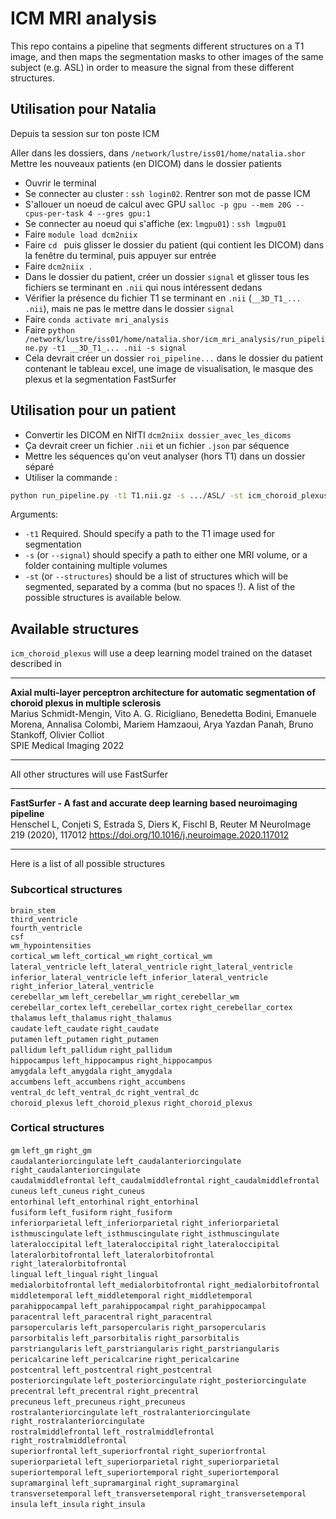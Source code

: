 # ICM MRI analysis

This repo contains a pipeline that segments different structures on a T1 image, and then maps the segmentation masks to other images of the same subject (e.g. ASL) in order to measure the signal from these different structures.

## Utilisation pour Natalia

Depuis ta session sur ton poste ICM

Aller dans les dossiers, dans `/network/lustre/iss01/home/natalia.shor`
Mettre les nouveaux patients (en DICOM) dans le dossier patients

- Ouvrir le terminal
- Se connecter au cluster : `ssh login02`. Rentrer son mot de passe ICM
- S'allouer un noeud de calcul avec GPU `salloc -p gpu --mem 20G --cpus-per-task 4 --gres gpu:1`
- Se connecter au noeud qui s'affiche (ex: `lmgpu01`) : `ssh lmgpu01`
- Faire `module load dcm2niix`
- Faire `cd ` puis glisser le dossier du patient (qui contient les DICOM) dans la fenêtre du terminal, puis appuyer sur entrée
- Faire `dcm2niix .`
- Dans le dossier du patient, créer un dossier `signal` et glisser tous les fichiers se terminant en `.nii` qui nous intéressent dedans
- Vérifier la présence du fichier T1 se terminant en `.nii` (`__3D_T1_... .nii`), mais ne pas le mettre dans le dossier `signal`
- Faire `conda activate mri_analysis`
- Faire `python /network/lustre/iss01/home/natalia.shor/icm_mri_analysis/run_pipeline.py -t1 __3D_T1_... .nii -s signal`
- Cela devrait créer un dossier `roi_pipeline...` dans le dossier du patient contenant le tableau excel, une image de visualisation, le masque des plexus et la segmentation FastSurfer

## Utilisation pour un patient

- Convertir les DICOM en NIfTI `dcm2niix dossier_avec_les_dicoms`
- Ça devrait creer un fichier `.nii` et un fichier `.json` par séquence
- Mettre les séquences qu'on veut analyser (hors T1) dans un dossier séparé
- Utiliser la commande :

```bash
python run_pipeline.py -t1 T1.nii.gz -s .../ASL/ -st icm_choroid_plexus,lateral_ventricle,cortical_wm
```

Arguments:
- `-t1` Required. Should specify a path to the T1 image used for segmentation
- `-s` (or `--signal`) should specify a path to either one MRI volume, or a folder containing multiple volumes
- `-st` (or `--structures`) should be a list of structures which will be segmented, separated by a comma (but no spaces !). A list of the possible structures is available below.

## Available structures

`icm_choroid_plexus` will use a deep learning model trained on the dataset described in 
***
**Axial multi-layer perceptron architecture for automatic segmentation of choroid plexus in multiple sclerosis**  
Marius Schmidt-Mengin, Vito A. G. Ricigliano, Benedetta Bodini, Emanuele Morena, Annalisa Colombi, Mariem Hamzaoui, Arya Yazdan Panah, Bruno Stankoff, Olivier Colliot  
SPIE Medical Imaging 2022
***

All other structures will use FastSurfer
***
**FastSurfer - A fast and accurate deep learning based neuroimaging pipeline**  
Henschel L, Conjeti S, Estrada S, Diers K, Fischl B, Reuter M
NeuroImage 219 (2020), 117012
https://doi.org/10.1016/j.neuroimage.2020.117012
***

Here is a list of all possible structures

### Subcortical structures

`brain_stem`  
`third_ventricle`  
`fourth_ventricle`  
`csf`  
`wm_hypointensities`  
`cortical_wm` `left_cortical_wm` `right_cortical_wm`  
`lateral_ventricle` `left_lateral_ventricle` `right_lateral_ventricle`  
`inferior_lateral_ventricle` `left_inferior_lateral_ventricle` `right_inferior_lateral_ventricle`  
`cerebellar_wm` `left_cerebellar_wm` `right_cerebellar_wm`  
`cerebellar_cortex` `left_cerebellar_cortex` `right_cerebellar_cortex`  
`thalamus` `left_thalamus` `right_thalamus`  
`caudate` `left_caudate` `right_caudate`  
`putamen` `left_putamen` `right_putamen`  
`pallidum` `left_pallidum` `right_pallidum`  
`hippocampus` `left_hippocampus` `right_hippocampus`  
`amygdala` `left_amygdala` `right_amygdala`  
`accumbens` `left_accumbens` `right_accumbens`  
`ventral_dc` `left_ventral_dc` `right_ventral_dc`  
`choroid_plexus` `left_choroid_plexus` `right_choroid_plexus`  

### Cortical structures

`gm` `left_gm` `right_gm`  
`caudalanteriorcingulate` `left_caudalanteriorcingulate` `right_caudalanteriorcingulate`  
`caudalmiddlefrontal` `left_caudalmiddlefrontal` `right_caudalmiddlefrontal`  
`cuneus` `left_cuneus` `right_cuneus`  
`entorhinal` `left_entorhinal` `right_entorhinal`  
`fusiform` `left_fusiform` `right_fusiform`  
`inferiorparietal` `left_inferiorparietal` `right_inferiorparietal`  
`isthmuscingulate` `left_isthmuscingulate` `right_isthmuscingulate`  
`lateraloccipital` `left_lateraloccipital` `right_lateraloccipital`  
`lateralorbitofrontal` `left_lateralorbitofrontal` `right_lateralorbitofrontal`  
`lingual` `left_lingual` `right_lingual`  
`medialorbitofrontal` `left_medialorbitofrontal` `right_medialorbitofrontal`  
`middletemporal` `left_middletemporal` `right_middletemporal`  
`parahippocampal` `left_parahippocampal` `right_parahippocampal`  
`paracentral` `left_paracentral` `right_paracentral`  
`parsopercularis` `left_parsopercularis` `right_parsopercularis`  
`parsorbitalis` `left_parsorbitalis` `right_parsorbitalis`  
`parstriangularis` `left_parstriangularis` `right_parstriangularis`  
`pericalcarine` `left_pericalcarine` `right_pericalcarine`  
`postcentral` `left_postcentral` `right_postcentral`  
`posteriorcingulate` `left_posteriorcingulate` `right_posteriorcingulate`  
`precentral` `left_precentral` `right_precentral`  
`precuneus` `left_precuneus` `right_precuneus`  
`rostralanteriorcingulate` `left_rostralanteriorcingulate` `right_rostralanteriorcingulate`  
`rostralmiddlefrontal` `left_rostralmiddlefrontal` `right_rostralmiddlefrontal`  
`superiorfrontal` `left_superiorfrontal` `right_superiorfrontal`  
`superiorparietal` `left_superiorparietal` `right_superiorparietal`  
`superiortemporal` `left_superiortemporal` `right_superiortemporal`  
`supramarginal` `left_supramarginal` `right_supramarginal`  
`transversetemporal` `left_transversetemporal` `right_transversetemporal`  
`insula` `left_insula` `right_insula`  
